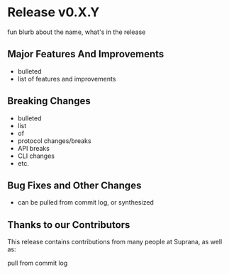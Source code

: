 # Release v0.X.Y <milestone name>

fun blurb about the name, what's in the release

## Major Features And Improvements

* bulleted
* list of features and improvements

## Breaking Changes

* bulleted
* list
* of
* protocol changes/breaks
* API breaks
* CLI changes
* etc.

## Bug Fixes and Other Changes

* can be pulled from commit log, or synthesized

## Thanks to our Contributors

This release contains contributions from many people at Suprana, as well as:

  pull from commit log
